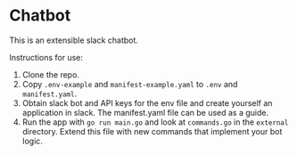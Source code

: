 # Chatbot

This is an extensible slack chatbot.

Instructions for use:
1. Clone the repo.
2. Copy `.env-example` and `manifest-example.yaml` to `.env` and `manifest.yaml`.
3. Obtain slack bot and API keys for the env file and create yourself an
   application in slack. The manifest.yaml file can be used as a guide.
4. Run the app with `go run main.go` and look at `commands.go` in the
   `external` directory. Extend this file with new commands that implement your
   bot logic.
